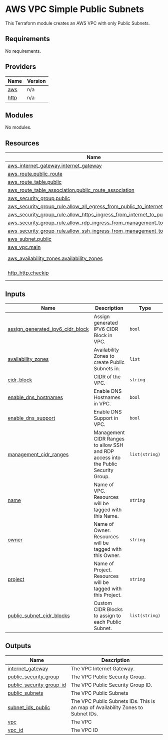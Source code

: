 <!-- BEGIN_TF_DOCS -->
# AWS VPC Simple Public Subnets

This Terraform module creates an AWS VPC with only Public Subnets.

## Requirements

No requirements.

## Providers

| Name | Version |
|------|---------|
| <a name="provider_aws"></a> [aws](#provider\_aws) | n/a |
| <a name="provider_http"></a> [http](#provider\_http) | n/a |

## Modules

No modules.

## Resources

| Name | Type |
|------|------|
| [aws_internet_gateway.internet_gateway](https://registry.terraform.io/providers/hashicorp/aws/latest/docs/resources/internet_gateway) | resource |
| [aws_route.public_route](https://registry.terraform.io/providers/hashicorp/aws/latest/docs/resources/route) | resource |
| [aws_route_table.public](https://registry.terraform.io/providers/hashicorp/aws/latest/docs/resources/route_table) | resource |
| [aws_route_table_association.public_route_association](https://registry.terraform.io/providers/hashicorp/aws/latest/docs/resources/route_table_association) | resource |
| [aws_security_group.public](https://registry.terraform.io/providers/hashicorp/aws/latest/docs/resources/security_group) | resource |
| [aws_security_group_rule.allow_all_egress_from_public_to_internet](https://registry.terraform.io/providers/hashicorp/aws/latest/docs/resources/security_group_rule) | resource |
| [aws_security_group_rule.allow_https_ingress_from_internet_to_public](https://registry.terraform.io/providers/hashicorp/aws/latest/docs/resources/security_group_rule) | resource |
| [aws_security_group_rule.allow_rdp_ingress_from_management_to_public](https://registry.terraform.io/providers/hashicorp/aws/latest/docs/resources/security_group_rule) | resource |
| [aws_security_group_rule.allow_ssh_ingress_from_management_to_public](https://registry.terraform.io/providers/hashicorp/aws/latest/docs/resources/security_group_rule) | resource |
| [aws_subnet.public](https://registry.terraform.io/providers/hashicorp/aws/latest/docs/resources/subnet) | resource |
| [aws_vpc.main](https://registry.terraform.io/providers/hashicorp/aws/latest/docs/resources/vpc) | resource |
| [aws_availability_zones.availability_zones](https://registry.terraform.io/providers/hashicorp/aws/latest/docs/data-sources/availability_zones) | data source |
| [http_http.checkip](https://registry.terraform.io/providers/hashicorp/http/latest/docs/data-sources/http) | data source |

## Inputs

| Name | Description | Type | Default | Required |
|------|-------------|------|---------|:--------:|
| <a name="input_assign_generated_ipv6_cidr_block"></a> [assign\_generated\_ipv6\_cidr\_block](#input\_assign\_generated\_ipv6\_cidr\_block) | Assign generated IPV6 CIDR Block in VPC. | `bool` | `false` | no |
| <a name="input_availability_zones"></a> [availability\_zones](#input\_availability\_zones) | Availability Zones to create Public Subnets in. | `list` | <pre>[<br>  "ap-southeast-1a"<br>]</pre> | no |
| <a name="input_cidr_block"></a> [cidr\_block](#input\_cidr\_block) | CIDR of the VPC. | `string` | `"10.0.0.0/16"` | no |
| <a name="input_enable_dns_hostnames"></a> [enable\_dns\_hostnames](#input\_enable\_dns\_hostnames) | Enable DNS Hostnames in VPC. | `bool` | `true` | no |
| <a name="input_enable_dns_support"></a> [enable\_dns\_support](#input\_enable\_dns\_support) | Enable DNS Support in VPC. | `bool` | `true` | no |
| <a name="input_management_cidr_ranges"></a> [management\_cidr\_ranges](#input\_management\_cidr\_ranges) | Management CIDR Ranges to allow SSH and RDP access into the Public Security Group. | `list(string)` | `null` | no |
| <a name="input_name"></a> [name](#input\_name) | Name of VPC. Resources will be tagged with this Name. | `string` | n/a | yes |
| <a name="input_owner"></a> [owner](#input\_owner) | Name of Owner. Resources will be tagged with this Owner. | `string` | n/a | yes |
| <a name="input_project"></a> [project](#input\_project) | Name of Project. Resources will be tagged with this Project. | `string` | n/a | yes |
| <a name="input_public_subnet_cidr_blocks"></a> [public\_subnet\_cidr\_blocks](#input\_public\_subnet\_cidr\_blocks) | Custom CIDR Blocks to assign to each Public Subnet. | `list(string)` | `null` | no |

## Outputs

| Name | Description |
|------|-------------|
| <a name="output_internet_gateway"></a> [internet\_gateway](#output\_internet\_gateway) | The VPC Internet Gateway. |
| <a name="output_public_security_group"></a> [public\_security\_group](#output\_public\_security\_group) | The VPC Public Security Group. |
| <a name="output_public_security_group_id"></a> [public\_security\_group\_id](#output\_public\_security\_group\_id) | The VPC Public Security Group ID. |
| <a name="output_public_subnets"></a> [public\_subnets](#output\_public\_subnets) | The VPC Public Subnets |
| <a name="output_subnet_ids_public"></a> [subnet\_ids\_public](#output\_subnet\_ids\_public) | The VPC Public Subnets IDs. This is an map of Availability Zones to Subnet IDs. |
| <a name="output_vpc"></a> [vpc](#output\_vpc) | The VPC |
| <a name="output_vpc_id"></a> [vpc\_id](#output\_vpc\_id) | The VPC ID |
<!-- END_TF_DOCS -->